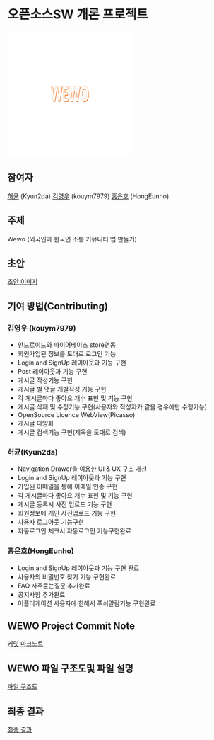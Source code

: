 ﻿# 오픈소스SW 개론 프로젝트

![wewo](https://github.com/kouym7979/Wewo/blob/master/FinalP/app/src/main/res/drawable/wewo.png)
## 참여자

[허균](https://github.com/Kyun2da)  (Kyun2da)
[김영우](https://github.com/kouym7979)  (kouym7979)
[홍은호](https://github.com/HongEunho)  (HongEunho)

## 주제

Wewo (외국인과 한국인 소통 커뮤니티 앱 만들기)

## 초안
[초안 이미지](https://github.com/kouym7979/Wewo/blob/master/md_files/first_idea.md#%EC%B4%88%EC%95%88)

## 기여 방법(Contributing)

### **김영우 (kouym7979)**

- 안드로이드와 파이어베이스 store연동   
- 회원가입된 정보를 토대로 로그인 기능
- Login and SignUp 레이아웃과 기능 구현 
- Post 레이아웃과 기능 구현
- 게시글 작성기능 구현
- 게시글 별 댓글 개별작성 기능 구현
- 각 게시글마다 좋아요 개수 표현 및 기능 구현
- 게시글 삭제 및 수정기능 구현(사용자와 작성자가 같을 경우에만 수행가능)
- OpenSource Licence WebView(Picasso)
- 게시글 다양화 
- 게시글 검색기능 구현(제목을 토대로 검색)

### **허균(Kyun2da)**

- Navigation Drawer을 이용한 UI & UX 구조 개선
- Login and SignUp 레이아웃과 기능 구현 
- 가입된 이메일을 통해 이메일 인증 구현
- 각 게시글마다 좋아요 개수 표현 및 기능 구현
- 게시글 등록시 사진 업로드 기능 구현
- 회원정보에 개인 사진업로드 기능 구현
- 사용자 로그아웃 기능구현
- 자동로그인 체크시 자동로그인 기능구현완료

### **홍은호(HongEunho)**

* Login and SignUp 레이아웃과 기능 구현 완료   
* 사용자의 비밀번호 찾기 기능 구현완료
* FAQ 자주묻는질문 추가완료
* 공지사항 추가완료
* 어플리케이션 사용자에 한해서 푸쉬알람기능 구현완료

## WEWO Project Commit Note
[커밋 마크노트](https://github.com/kouym7979/Wewo/blob/master/md_files/project%20commit%20note.md#project-commit-note)


## WEWO 파일 구조도및 파일 설명
[파일 구조도](https://github.com/kouym7979/Wewo/blob/master/md_files/%EC%95%88%EB%93%9C%EB%A1%9C%EC%9D%B4%EB%93%9C%20%ED%8C%8C%EC%9D%BC%20%EA%B5%AC%EC%A1%B0%EB%8F%84.md#%EC%95%88%EB%93%9C%EB%A1%9C%EC%9D%B4%EB%93%9C-%ED%8C%8C%EC%9D%BC-%EA%B5%AC%EC%A1%B0%EB%8F%84)

## 최종 결과
[최종 결과](https://github.com/kouym7979/Wewo/blob/master/md_files/final_result.md#%EC%B5%9C%EC%A2%85-%EA%B2%B0%EA%B3%BC-%ED%99%94%EB%A9%B4)  

